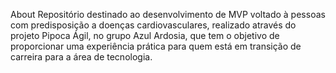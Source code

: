 About
Repositório destinado ao desenvolvimento de MVP voltado à pessoas com predisposição a doenças cardiovasculares, realizado através do projeto Pipoca Ágil, no grupo Azul Ardosia, que tem o objetivo de proporcionar uma experiência prática para quem está em transição de carreira para a área de tecnologia.
